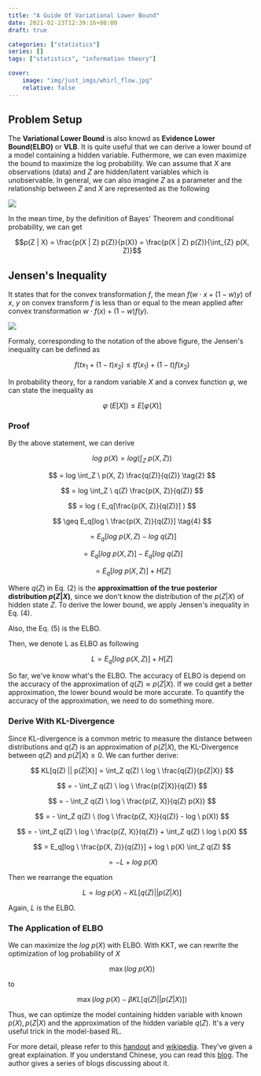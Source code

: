 ```yaml
---
title: "A Guide Of Variational Lower Bound"
date: 2021-02-23T12:39:16+08:00
draft: true

categories: ["statistics"]
series: []
tags: ["statistics", "information theory"]

cover:
    image: "img/just_imgs/whirl_flow.jpg"
    relative: false
---
```


## Problem Setup

The **Variational Lower Bound** is also knowd as **Evidence Lower Bound(ELBO)** or **VLB**. It is quite useful that we can derive a lower bound of a model containing a hidden variable. Futhermore, we can even maximize the bound to maximize the log probability. We can assume that $X$ are observations (data) and $Z$ are hidden/latent variables which is unobservable. In general, we can also imagine $Z$ as a parameter and the relationship between $Z$ and $X$ are represented as the following

![](/blog/img/a_guide_of_variational_lower_bound/elbo_graph.png)

In the mean time, by the definition of Bayes' Theorem and conditional probability, we can get

$$p(Z | X) = \frac{p(X | Z) p(Z)}{p(X)} = \frac{p(X | Z) p(Z)}{\int_{Z} p(X, Z)}$$

<!-- ![](/blog/img/a_guide_of_variational_lower_bound/elbo_bayes.png) -->


## Jensen's Inequality

It states that for the convex transformation $f$, the mean $f(w \cdot x + (1 - w) y)$ of $x$, $y$ on convex transform $f$ is less than or equal to the mean applied after convex transformation $w \cdot f(x) + (1 - w) f(y)$.

![](/blog/img/a_guide_of_variational_lower_bound/jensen.png)

Formaly, corresponding to the notation of the above figure, the Jensen's inequality can be defined as

<!-- ![](/blog/img/a_guide_of_variational_lower_bound/jensen_formular.svg) -->

$$f(t x_1 + (1 - t) x_2) \leq t f(x_1) + (1 - t) f(x_2)$$

In probability theory, for a random variable $X$ and a convex function $\varphi$, we can state the inequality as 

<!-- ![](/blog/img/a_guide_of_variational_lower_bound/jensen_prob.svg) -->

$$\varphi \ (E[X]) \leq E[\varphi(X)]$$

### Proof

By the above statement, we can derive

<!-- ![](/blog/img/a_guide_of_variational_lower_bound/elbo_derive.png) -->

$$
log \ p(X) = log (\int_Z \ p(X, Z))
$$

$$
= log \int_Z \ p(X, Z) \frac{q(Z)}{q(Z)} \tag{2}
$$

$$
= log \int_Z \ q(Z) \frac{p(X, Z)}{q(Z)}
$$

$$
= log ( E_q[\frac{p(X, Z)}{q(Z)}] )
$$

$$
\geq E_q[log \ \frac{p(X, Z)}{q(Z)}] \tag{4}
$$

$$
= E_q[log \ p(X, Z) - log \ q(Z)]
$$

$$
= E_q[log \ p(X, Z)] - E_q[log \ q(Z)]
$$

$$
= E_q[log \ p(X, Z)] + H[Z] \tag{5}
$$

Where $q(Z)$ in Eq. (2) is the **approximattion of the true posterior distribution $p(Z|X)$**, since we don't know the distribution of the $p(Z|X)$ of hidden state $Z$. To derive the lower bound, we apply Jensen's inequality in Eq. (4).

Also, the Eq. (5) is the ELBO.

Then, we denote L as ELBO as following

<!-- ![](/blog/img/a_guide_of_variational_lower_bound/elbo_L.png) -->

$$
L = E_q[log \ p(X, Z)] + H[Z]
$$

So far, we've know what's the ELBO. The accuracy of ELBO is depend on the accuracy of the approximation of $q(Z) \approx p(Z|X)$. If we could get a better approximation, the lower bound would be more accurate. To quantify the accuracy of the approximation, we need to do something more.

### Derive With KL-Divergence

Since KL-divergence is a common metric to measure the distance between distributions and $q(Z)$ is an approximation of $p(Z|X)$, the KL-Divergence between $q(Z)$ and $p(Z|X) \geq 0$. We can further derive:

<!-- ![](/blog/img/a_guide_of_variational_lower_bound/elbo_kl.png) -->

$$
KL[q(Z) || p(Z|X)] = \int_Z q(Z) \ log \ \frac{q(Z)}{p(Z|X)}
$$

$$
= - \int_Z q(Z) \ log \ \frac{p(Z|X)}{q(Z)}
$$

$$
= - \int_Z q(Z) \ log \ \frac{p(Z, X)}{q(Z) p(X)}
$$

$$
= - \int_Z q(Z) \ (log \ \frac{p(Z, X)}{q(Z)} - log \ p(X))
$$

$$
= - \int_Z q(Z) \ log \ \frac{p(Z, X)}{q(Z)} + \int_Z q(Z) \ log \ p(X)
$$

$$
= E_q[log \ \frac{p(X, Z)}{q(Z)}] + log \ p(X) \int_Z q(Z)
$$

$$
= -L + log \ p(X)
$$

Then we rearrange the equation

<!-- ![](/blog/img/a_guide_of_variational_lower_bound/elbo_re.png) -->

$$
L = log \ p(X) - KL[q(Z) || p(Z|X)]
$$

Again, $L$ is the ELBO.

### The Application of ELBO

We can maximize the $log \ p(X)$ with ELBO. With KKT, we can rewrite the optimization of log probability of $X$

$$\mathop{\max}(log \ p(X))$$ 

to 

$$\mathop{max}(log \ p(X) - \beta KL[q(Z)||p(Z|X)])$$

Thus, we can optimize the model containing hidden variable with known $p(X), p(Z|X)$ and the approximation of the hidden variable $q(Z)$. It's a very useful trick in the  model-based RL.

For more detail, please refer to this [handout](http://users.umiacs.umd.edu/~xyang35/files/understanding-variational-lower.pdf) and [wikipedia](https://en.wikipedia.org/wiki/Evidence_lower_bound). They've given a great explaination. If you understand Chinese, you can read this [blog](https://odie2630463.github.io/2018/08/21/vi-1/). The author gives a series of blogs discussing about it.